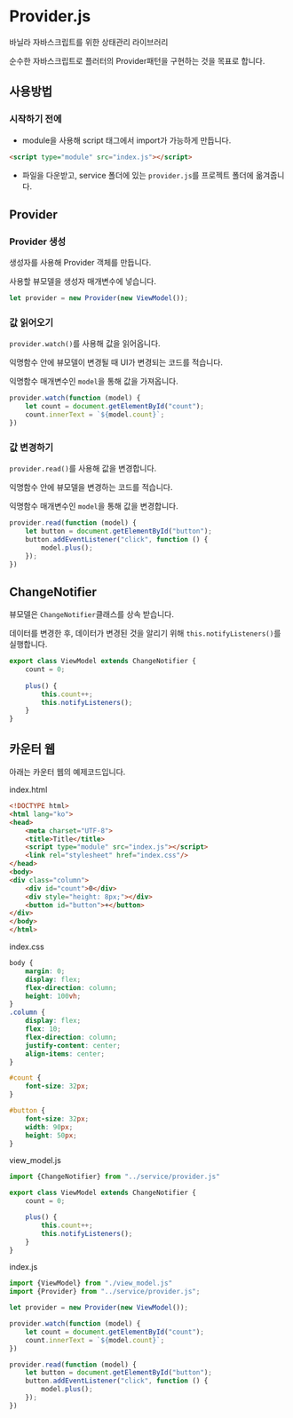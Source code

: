 # Provider.js
바닐라 자바스크립트를 위한 상태관리 라이브러리

순수한 자바스크립트로 플러터의 Provider패턴을 구현하는 것을 목표로 합니다.



## 사용방법

### 시작하기 전에
- module을 사용해 script 태그에서 import가 가능하게 만듭니다.

```html
<script type="module" src="index.js"></script>
```

- 파일을 다운받고, service 폴더에 있는 `provider.js`를 프로젝트 폴더에 옮겨줍니다.

## Provider

### Provider 생성

생성자를 사용해 Provider 객체를 만듭니다.

사용할 뷰모델을 생성자 매개변수에 넣습니다.

```javascript
let provider = new Provider(new ViewModel());
```

### 값 읽어오기
`provider.watch()`를 사용해 값을 읽어옵니다.

익명함수 안에 뷰모델이 변경될 때 UI가 변경되는 코드를 적습니다.

익명함수 매개변수인 `model`을 통해 값을 가져옵니다.

```javascript
provider.watch(function (model) {
    let count = document.getElementById("count");
    count.innerText = `${model.count}`;
})
```

### 값 변경하기

`provider.read()`를 사용해 값을 변경합니다.

익명함수 안에 뷰모델을 변경하는 코드를 적습니다.

익명함수 매개변수인 `model`을 통해 값을 변경합니다.

```javascript
provider.read(function (model) {
    let button = document.getElementById("button");
    button.addEventListener("click", function () {
        model.plus();
    });
})
```

## ChangeNotifier

뷰모델은 `ChangeNotifier`클래스를 상속 받습니다.

데이터를 변경한 후, 데이터가 변경된 것을 알리기 위해 `this.notifyListeners()`를 실행합니다.

```javascript
export class ViewModel extends ChangeNotifier {
    count = 0;
    
    plus() {
        this.count++;
        this.notifyListeners();
    }
}
```

## 카운터 웹

아래는 카운터 웹의 예제코드입니다.

index.html

```html
<!DOCTYPE html>
<html lang="ko">
<head>
    <meta charset="UTF-8">
    <title>Title</title>
    <script type="module" src="index.js"></script>
    <link rel="stylesheet" href="index.css"/>
</head>
<body>
<div class="column">
    <div id="count">0</div>
    <div style="height: 8px;"></div>
    <button id="button">+</button>
</div>
</body>
</html>
```

index.css

```css
body {
    margin: 0;
    display: flex;
    flex-direction: column;
    height: 100vh;
}
.column {
    display: flex;
    flex: 10;
    flex-direction: column;
    justify-content: center;
    align-items: center;
}

#count {
    font-size: 32px;
}

#button {
    font-size: 32px;
    width: 90px;
    height: 50px;
}
```

view_model.js

```javascript
import {ChangeNotifier} from "../service/provider.js"

export class ViewModel extends ChangeNotifier {
    count = 0;

    plus() {
        this.count++;
        this.notifyListeners();
    }
}
```

index.js

```javascript
import {ViewModel} from "./view_model.js"
import {Provider} from "../service/provider.js";

let provider = new Provider(new ViewModel());

provider.watch(function (model) {
    let count = document.getElementById("count");
    count.innerText = `${model.count}`;
})

provider.read(function (model) {
    let button = document.getElementById("button");
    button.addEventListener("click", function () {
        model.plus();
    });
})
```

